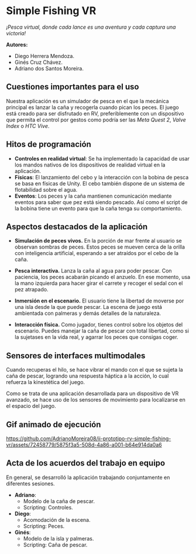 # Simple Fishing VR

*¡Pesca virtual, donde cada lance es una aventura y cada captura una victoria!*

**Autores:**
- Diego Herrera Mendoza.
- Ginés Cruz Chávez.
- Adriano dos Santos Moreira.

## Cuestiones importantes para el uso
Nuestra aplicación es un simulador de pesca en el que la mecánica principal es
lanzar la caña y recogerla cuando pican los peces. El juego está creado para ser
disfrutado en RV, preferiblemente con un dispositivo que permita el control por
gestos como podría ser las *Meta Quest 2*, *Valve Index* o *HTC Vive*.

## Hitos de programación
- **Controles en realidad virtual**: Se ha implementado la capacidad de usar los
mandos nativos de los dispositivos de realidad virtual en la aplicación.
- **Físicas**: El lanzamiento del cebo y la interacción con la bobina de pesca se
basa en físicas de Unity. El cebo también dispone de un sistema de flotabilidad
sobre el agua.
- **Eventos**: Los peces y la caña mantienen comunicación mediante eventos para
saber que pez está siendo pescado. Así como el script de la bobina tiene un evento
para que la caña tenga su comportamiento.

## Aspectos destacados de la aplicación
- **Simulación de peces vivos.** En la porción de mar frente al usuario se
observan sombras de peces. Estos peces se mueven cerca de la orilla con
inteligencia artificial, esperando a ser atraídos por el cebo de la caña.

- **Pesca interactiva.** Lanza la caña al agua para poder pescar. Con paciencia,
los peces acabarán picando el anzuelo. En ese momento, usa la mano izquierda para
hacer girar el carrete y recoger el sedal con el pez atrapado.

- **Inmersión en el escenario.** El usuario tiene la libertad de moverse
por una isla desde la que puede pescar. La escena de juego está ambientada con
palmeras y demás detalles de la naturaleza.

- **Interacción física.** Como jugador, tienes control sobre los objetos del
escenario. Puedes manejar la caña de pescar con total libertad, como si la
sujetases en la vida real, y agarrar los peces que consigas coger.

## Sensores de interfaces multimodales
Cuando recuperas el hilo, se hace vibrar el mando con el que se sujeta la caña de pescar,
logrando una respuesta háptica a la acción, lo cual refuerza la kinestética del
juego.

Como se trata de una aplicación desarrollada para un dispositivo de VR avanzado,
se hace uso de los sensores de movimiento para localizarse en el espacio del
juego.

## Gif animado de ejecución
https://github.com/AdrianoMoreira08/ii-prototipo-rv-simple-fishing-vr/assets/72458779/5875f3a5-508d-4a86-a001-b64e914da0a6

## Acta de los acuerdos del trabajo en equipo

En general, se desarrolló la aplicación trabajando conjuntamente en diferentes
sesiones.

- **Adriano**:
  - Modelo de la caña de pescar.
  - Scripting: Controles.
- **Diego**:
  - Acomodación de la escena.
  - Scripting: Peces.
- **Ginés**:
  - Modelo de la isla y palmeras.
  - Scripting: Caña de pescar.
